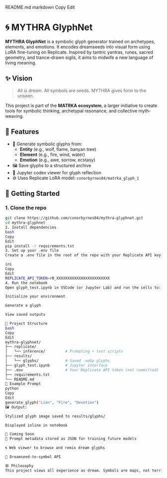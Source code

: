 README.md
markdown
Copy
Edit
# 🌀 MYTHRA GlyphNet

**MYTHRA GlyphNet** is a symbolic glyph generator trained on archetypes, elements, and emotions. It encodes dreamseeds into visual form using LoRA fine-tuning on Replicate. Inspired by tantric yantras, runes, sacred geometry, and trance-drawn sigils, it aims to midwife a new language of living meaning.

## ✨ Vision

> All is dream. All symbols are seeds. MYTHRA gives form to the unseen.

This project is part of the **MATRKA ecosystem**, a larger initiative to create tools for symbolic thinking, archetypal resonance, and collective myth-weaving.

## 🔧 Features

- 🎨 Generate symbolic glyphs from:
  - **Entity** (e.g., wolf, flame, banyan tree)
  - **Element** (e.g., fire, wind, water)
  - **Emotion** (e.g., awe, sorrow, ecstasy)
- 🖼️ Save glyphs to a structured archive
- 📔 Jupyter codex viewer for glyph reflection
- ⚙️ Uses Replicate LoRA model: `conorbyrnes04/matrka_glyph_1`

## 🚀 Getting Started

### 1. Clone the repo

```bash
git clone https://github.com/conorbyrnes04/mythra-glyphnet.git
cd mythra-glyphnet
2. Install dependencies
bash
Copy
Edit
pip install -r requirements.txt
3. Set up your .env file
Create a .env file in the root of the repo with your Replicate API key:

ini
Copy
Edit
REPLICATE_API_TOKEN=r8_XXXXXXXXXXXXXXXXXXXXXXXX
4. Run the notebook
Open glyph_test.ipynb in VSCode (or Jupyter Lab) and run the cells to:

Initialize your environment

Generate a glyph

View saved outputs

📁 Project Structure
bash
Copy
Edit
mythra-glyphnet/
├── replicate/
│   └── inference/         # Prompting + test scripts
├── results/
│   └── glyphs/            # Saved .webp glyphs
├── glyph_test.ipynb       # Jupyter interface
├── .env                   # Your Replicate API token (not committed)
├── requirements.txt
└── README.md
🔮 Example Prompt
python
Copy
Edit
generate_glyph("Lion", "Fire", "Devotion")
🖼️ Output:

Stylized glyph image saved to results/glyphs/

Displayed inline in notebook

📖 Coming Soon
🧠 Prompt metadata stored as JSON for training future models

🌀 Web viewer to browse and remix dream glyphs

🌱 Dreamseed-to-symbol API

🕸️ Philosophy
This project views all experience as dream. Symbols are maps, not territory—but they can guide us home. By giving form to archetypal energies, MYTHRA helps us remember, reimagine, and retell the great story we’re all dreaming together.